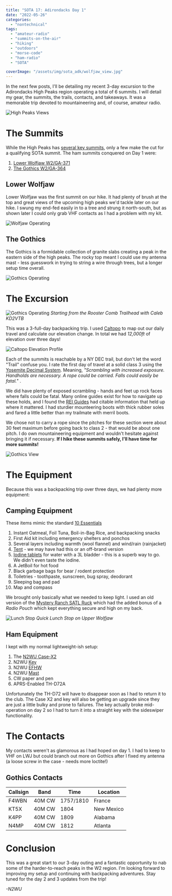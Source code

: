 ```yaml
---
title: "SOTA 17: Adirondacks Day 1"
date: "2022-05-26"
categories:
  - "nontechnical"
tags:
  - "amateur-radio"
  - "summits-on-the-air"
  - "hiking"
  - "outdoors"
  - "morse-code"
  - "ham-radio"
  - "SOTA"

coverImage: "/assets/img/sota_adk/wolfjaw_view.jpg"
---
```


In the next few posts, I'll be detailing my recent 3-day excursion to the Adirondacks High Peaks region operating a total of 6 summits. I will detail my gear, the summits, the trails, contacts, and takeaways. It was a memorable trip devoted to mountaineering and, of course, amateur radio.

![High Peaks Views](/assets/img/sota_adk/wolfjaw_view.jpg)

# The Summits

While the High Peaks has [several key summits](https://www.adirondack.net/hiking/high-peaks/), only a few make the cut for a qualifying SOTA summit. The ham summits conquered on Day 1 were:

1. [Lower Wolfjaw W2/GA-371](https://summits.sota.org.uk/summit/W2/GA-371)
2. [The Gothics W2/GA-364](https://summits.sota.org.uk/summit/W2/GA-364)

## Lower Wolfjaw

Lower Wolfjaw was the first summit on our hike. It had plenty of brush at the top and great views of the upcoming high peaks we'd tackle later on our hike. I swung my end-fed easily in to a tree and strung it north-south, but as shown later I could only grab VHF contacts as I had a problem with my kit.

![Wolfjaw Operating](/assets/img/sota_adk/wolfjaw_op.jpg)

## The Gothics

The Gothics is a formidable collection of granite slabs creating a peak in the eastern side of the high peaks. The rocky top meant I could use my antenna mast - less guesswork in trying to string a wire through trees, but a longer setup time overall.

![Gothics Operating](/assets/img/sota_adk/gothics_op.jpg)

# The Excursion

![Gothics Operating](/assets/img/sota_adk/start.jpg)
_Starting from the Rooster Comb Trailhead with Caleb KD2VTB_

This was a 3-full-day backpacking trip. I used [Caltopo](https://caltopo.com) to map out our daily travel and calculate our elevation change. In total we had _12,000ft_ of elevation over three days!

![Caltopo Elevation Profile](/asses/img/sota_adk/caltopo_profile.PNG)

Each of the summits is reachable by a NY DEC trail, but don't let the word "Trail" confuse you. I rate the first day of travel at a solid class 3 using the [Yosemite Decimal System](https://en.wikipedia.org/wiki/Yosemite_Decimal_System).
Meaning, _"Scrambling with increased exposure. Handholds are necessary. A rope could be carried. Falls could easily be fatal."_ .

We did have plenty of exposed scrambling - hands and feet up rock faces where falls could be fatal. Many online guides exist for how to navigate up these holds, and I found the [REI Guides](https://www.rei.com/learn/expert-advice/climbing-techniques.html) had citable information that held up where it mattered. I had sturdier mounteering boots with thick rubber soles and fared a little better than my trailmate with merril boots.

We chose not to carry a rope since the pitches for these section were about 30 feet maximum before going back to class 2 - that would be about one pitch. I do own mountaineering equipment and wouldn't hesitate against bringing it if necessary. **If I hike these summits safely, I'll have time for more summits!**

![Gothics View](/assets/img/sota_adk/gothics_view.jpg)

# The Equipment

Because this was a backpacking trip over three days, we had plenty more equipment:

## Camping Equipment
These items mimic the standard [10 Essentials](https://www.nps.gov/articles/10essentials.htm)
1. Instant Oatmeal, Foil Tuna, Boil-in-Bag Rice, and backpacking snacks
2. First Aid kit including emergency shelters and ponchos
3. Several layers including warmth (wool flannel) and wind/rain (rainjacket)
4. [Tent](https://zpacks.com/products/plexsolo-tent) - we may have had this or an off-brand version
5. [Iodine tablets](https://www.potableaqua.com/products/) for water with a 3L bladder - this is a superb way to go. We didn't even taste the iodine.
6. A JetBoil for hot food
7. Black garbage bags for bear / rodent protection
8. Toiletries - toothpaste, sunscreen, bug spray, deodorant
9. Sleeping bag and pad
10. Map and compass

We brought only basically what we needed to keep light. I used an old version of the [Mystery Ranch SATL Ruck](https://www.mysteryranch.com/satl-assault-pack) which had the added bonus of a _Radio Pouch_ which kept everything secure and high on my back.

![Lunch Stop](/assets/img/sota_adk/lunch_day1.jpg)
_Quick Lunch Stop on Upper Wolfjaw_

## Ham Equipment
I kept with my normal lightweight-ish setup:

1. The [N2WU Case-X2](https://www.n2wu.com/2021-11-25-n2wu-case-x2/)
2. N2WU [Key](https://www.n2wu.com/2022-01-08-2021-odds-and-ends/)
4. N2WU [EFHW](https://www.n2wu.com/2022-01-08-2021-odds-and-ends/)
5. N2WU [Mast](https://www.n2wu.com/2022-01-08-2021-odds-and-ends/)
5. CW paper and pen
6. APRS-Enabled TH-D72A

Unfortunately the TH-D72 will have to disappear soon as I had to return it to the club. The Case X2 and key will also be getting an upgrade since they are just a little bulky and prone to failures. The key actually broke mid-operation on day 2 so I had to turn it into a straight key with the sideswiper functionality.

# The Contacts

My contacts weren't as glamorous as I had hoped on day 1. I had to keep to VHF on LWJ but could branch out more on Gothics after I fixed my antenna (a loose screw in the case - needs more loctite!)

## Gothics Contacts
| Callsign     | Band     | Time | Location |
|--------------|-----------|------------|----|
| F4WBN | 40M CW | 1757/1810 | France |
| KT5X | 40M CW | 1804 | New Mexico |
| K4PP | 40M CW | 1809 | Alabama |
| N4MP | 40M CW | 1812 | Atlanta|

# Conclusion

This was a great start to our 3-day outing and a fantastic opportunity to nab some of the harder-to-reach peaks in the W2 region. I'm looking forward to improving my setup and continuing with backpacking adventures. Stay tuned for the day 2 and 3 updates from the trip!

_-N2WU_
